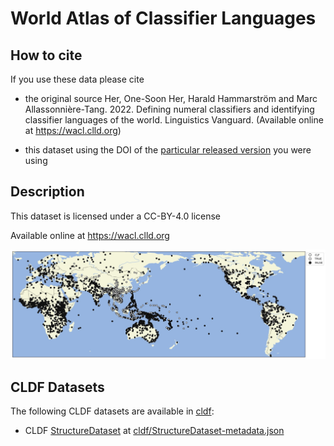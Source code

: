 # World Atlas of Classifier Languages

## How to cite

If you use these data please cite

- the original source
  Her, One-Soon Her, Harald Hammarström and Marc Allassonnière-Tang. 2022. Defining numeral classifiers and identifying classifier languages of the world. Linguistics Vanguard. (Available online at https://wacl.clld.org)

- this dataset using the DOI of the [particular released version](../../releases/) you were using

## Description


This dataset is licensed under a CC-BY-4.0 license

Available online at https://wacl.clld.org

![Distribution of classifier languages](map.jpg)


## CLDF Datasets

The following CLDF datasets are available in [cldf](cldf):

- CLDF [StructureDataset](https://github.com/cldf/cldf/tree/master/modules/StructureDataset) at [cldf/StructureDataset-metadata.json](cldf/StructureDataset-metadata.json)
